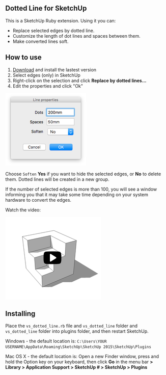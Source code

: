## Dotted Line for SketchUp

This is a SketchUp Ruby extension. Using it you can:

* Replace selected edges by dotted line.
* Customize the length of dot lines and spaces between them.
* Make converted lines soft.

## How to use

1. [Download](https://github.com/syroezhkin/VsDottedLine/releases) and install the lastest version
2. Select edges (only) in SketchUp
3. Right-click on the selection and click **Replace by dotted lines...**
4. Edit the properties and click "Ok"

![line properties](img/line_properties.png)

Choose `Soften` **Yes** if you want to hide the selected edges, or **No** to delete them. Dotted lines will be created in a new group.

If the number of selected edges is more than 100, you will see a window informing you that it may take some time depending on your system hardware to convert the edges.

Watch the video:

[![line properties](img/video.png)](https://www.youtube.com/watch?v=cE0sECDYw_Q&feature=youtu.be)

## Installing

Place the `vs_dotted_line.rb` file and `vs_dotted_line` folder and `vs_dotted_line` folder into plugins folder, and then restart SketchUp.

Windows - the default location is:
`C:\Users\YOUR USERNAME\AppData\Roaming\SketchUp\SketchUp 2015\SketchUp\Plugins`

Mac OS X - the default location is:
Open a new Finder window, press and hold the Option key on your keyboard, then click **Go** in the menu bar **> Library > Application Support > SketchUp # > SketchUp > Plugins**
